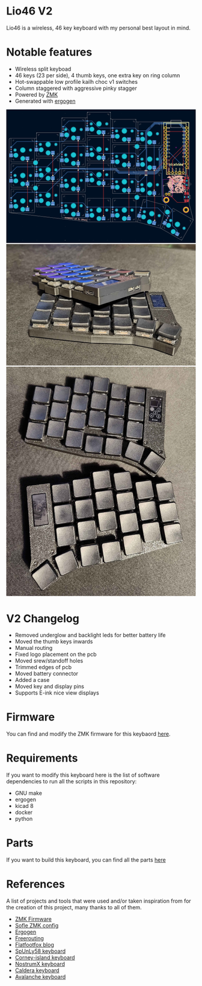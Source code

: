 # Lio46 V2

Lio46 is a wireless, 46 key keyboard with my personal best layout in mind.  

# Notable features
- Wireless split keyboad
- 46 keys (23 per side), 4 thumb keys, one extra key on ring column
- Hot-swappable low profile kailh choc v1 switches
- Column staggered with aggressive pinky stagger
- Powered by [ZMK](https://zmk.dev/)
- Generated with [ergogen](https://github.com/ergogen/ergogen) 

![kicad screenshot](pictures/kicad_screen.png)
![Lio 46 side](pictures/lio1.jpg)
![Lio 46 top](pictures/lio2.jpg)

# V2 Changelog
- Removed underglow and backlight leds for better battery life
- Moved the thumb keys inwards
- Manual routing
- Fixed logo placement on the pcb
- Moved srew/standoff holes
- Trimmed edges of pcb
- Moved battery connector
- Added a case
- Moved key and display pins
- Supports E-ink nice view displays


# Firmware
You can find and modify the ZMK firmware for this keybaord [here](https://github.com/Liolaeus/lio46-zmk-config).

# Requirements
If you want to modify this keyboard here is the list of software dependencies to run all the scripts in this repository:

- GNU make
- ergogen
- kicad 8
- docker
- python

# Parts
If you want to build this keyboard, you can find all the parts [here](https://github.com/Liolaeus/lio46/blob/master/parts.md)

# References
A list of projects and tools that were used and/or taken inspiration from for the creation of this project, many thanks to all of them.

- [ZMK Firmware](https://zmk.dev/)
- [Sofle ZMK config](https://github.com/zmkfirmware/zmk/tree/0820991901a95ab7a0eb1f1cc608a631d514e26c/app/boards/shields/sofle)
- [Ergogen](https://github.com/ergogen/ergogen)
- [Freerouting](https://github.com/freerouting/freerouting)
- [Flatfootfox blog](https://flatfootfox.com/ergogen-part1-units-points/)
- [SpUnLy58 keyboard](https://github.com/Giraffasax/SpUnLy58/tree/main)
- [Corney-island keyboard](https://github.com/ceoloide/corney-island)
- [NostrumX keyboard](https://github.com/bennytrouser/NostrumX/tree/main)
- [Caldera keyboard](https://github.com/christianselig/caldera-keyboard/tree/main)
- [Avalanche keyboard](https://github.com/vlkv/avalanche/tree/master)
